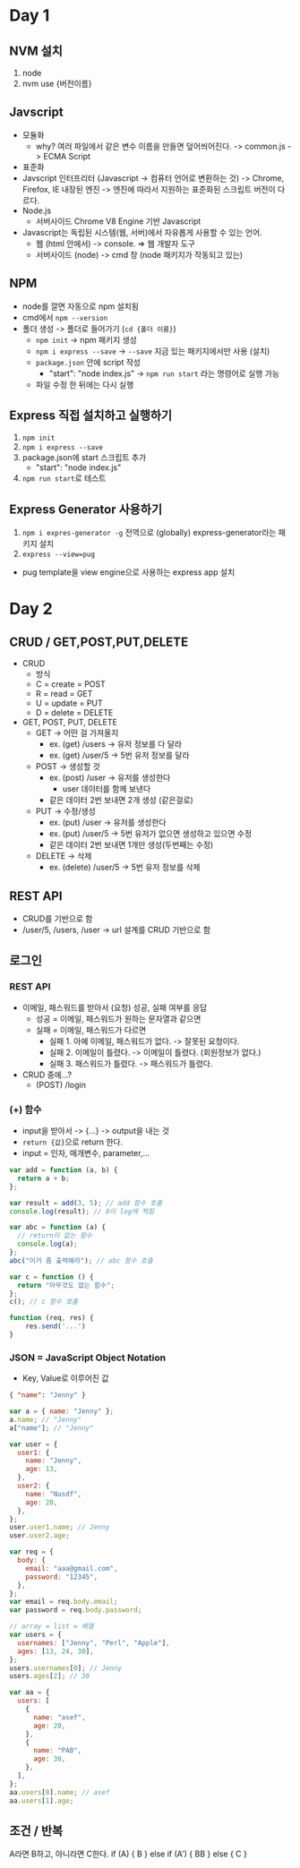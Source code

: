 # Day 1

## NVM 설치

1. node
2. nvm use {버전이름}

## Javscript

- 모듈화
  - why? 여러 파일에서 같은 변수 이름을 만들면 덮어씌어진다.
    -> common.js -> ECMA Script
- 표준화
- Javscript 인터프리터 (Javascript -> 컴퓨터 언어로 변환하는 것)
  -> Chrome, Firefox, IE 내장된 엔진
  -> 엔진에 따라서 지원하는 표준화된 스크립트 버전이 다르다.
- Node.js
  - 서버사이드 Chrome V8 Engine 기반 Javascript
- Javascript는 독립된 시스템(웹, 서버)에서 자유롭게 사용할 수 있는 언어.
  - 웹 (html 안에서) -> console. => 웹 개발자 도구
  - 서버사이드 (node) -> cmd 창 (node 패키지가 작동되고 있는)

## NPM

- node를 깔면 자동으로 npm 설치됨
- cmd에서 `npm --version`
- 폴더 생성 -> 폴더로 들어가기 (`cd {폴더 이름}`)
  - `npm init` -> npm 패키지 생성
  - `npm i express --save`
    -> `--save` 지금 있는 패키지에서만 사용 (설치)
  - `package.json` 안에 script 작성
    - "start": "node index.js"
      -> `npm run start` 라는 명령어로 실행 가능
  - 파일 수정 한 뒤에는 다시 실행

## Express 직접 설치하고 실행하기

1. `npm init`
2. `npm i express --save`
3. package.json에 start 스크립트 추가
   - "start": "node index.js"
4. `npm run start`로 테스트

## Express Generator 사용하기

1. `npm i expres-generator -g`
   전역으로 (globally) express-generator라는 패키지 설치
2. `express --view=pug`

- pug template을 view engine으로 사용하는 express app 설치

# Day 2

## CRUD / GET,POST,PUT,DELETE

- CRUD
  - 방식
  - C = create = POST
  - R = read = GET
  - U = update = PUT
  - D = delete = DELETE
- GET, POST, PUT, DELETE
  - GET -> 어떤 걸 가져올지
    - ex. (get) /users -> 유저 정보를 다 달라
    - ex. (get) /user/5 -> 5번 유저 정보를 달라
  - POST -> 생성할 것
    - ex. (post) /user -> 유저를 생성한다
      - user 데이터를 함께 보낸다
    - 같은 데이터 2번 보내면 2개 생성 (같은걸로)
  - PUT -> 수정/생성
    - ex. (put) /user -> 유저를 생성한다
    - ex. (put) /user/5
      -> 5번 유저가 없으면 생성하고 있으면 수정
    - 같은 데이터 2번 보내면 1개만 생성(두번째는 수정)
  - DELETE -> 삭제
    - ex. (delete) /user/5 -> 5번 유저 정보를 삭제

## REST API

- CRUD를 기반으로 함
- /user/5, /users, /user -> url 설계를 CRUD 기반으로 함

## 로그인

### REST API

- 이메일, 패스워드를 받아서 (요청) 성공, 실패 여부를 응답
  - 성공 = 이메일, 패스워드가 원하는 문자열과 같으면
  - 실패 = 이메일, 패스워드가 다르면
    - 실패 1. 아예 이메일, 패스워드가 없다. -> 잘못된 요청이다.
    - 실패 2. 이메일이 틀렸다. -> 이메일이 틀렸다. (회원정보가 없다.)
    - 실패 3. 패스워드가 틀렸다. -> 패스워드가 틀렸다.
- CRUD 중에...?
  - (POST) /login

### (+) 함수

- input을 받아서 -> {...} -> output을 내는 것
- `return {값}`으로 return 한다.
- input = 인자, 매개변수, parameter,...

```javascript
var add = function (a, b) {
  return a + b;
};

var result = add(3, 5); // add 함수 호출
console.log(result); // 8이 log에 찍힘
```

```javascript
var abc = function (a) {
  // return이 없는 함수
  console.log(a);
};
abc("이거 좀 출력해라"); // abc 함수 호출
```

```javascript
var c = function () {
  return "아무것도 없는 함수";
};
c(); // c 함수 호출
```

```javascript
function (req, res) {
    res.send('...')
}
```

### JSON = JavaScript Object Notation

- Key, Value로 이루어진 값

```json
{ "name": "Jenny" }
```

```javascript
var a = { name: "Jenny" };
a.name; // "Jenny"
a["name"]; // "Jenny"

var user = {
  user1: {
    name: "Jenny",
    age: 13,
  },
  user2: {
    name: "Nusdf",
    age: 20,
  },
};
user.user1.name; // Jenny
user.user2.age;

var req = {
  body: {
    email: "aaa@gmail.com",
    password: "12345",
  },
};
var email = req.body.email;
var password = req.body.password;
```

```javascript
// array = list = 배열
var users = {
  usernames: ["Jenny", "Perl", "Apple"],
  ages: [13, 24, 30],
};
users.usernames[0]; // Jenny
users.ages[2]; // 30

var aa = {
  users: [
    {
      name: "asef",
      age: 20,
    },
    {
      name: "PAB",
      age: 30,
    },
  ],
};
aa.users[0].name; // asef
aa.users[1].age;
```

## 조건 / 반복

A라면 B하고, 아니라면 C한다.
if (A) {
B
} else if (A') {
BB
} else {
C
}

